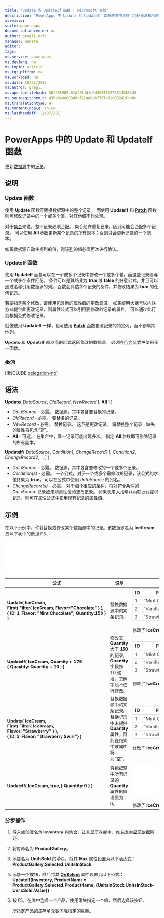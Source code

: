 ```yaml
---
title: "Update 和 UpdateIf 函数 | Microsoft 文档"
description: "PowerApps 中 Update 和 UpdateIf 函数的参考信息（包括语法和示例）"
services: 
suite: powerapps
documentationcenter: na
author: gregli-msft
manager: anneta
editor: 
tags: 
ms.service: powerapps
ms.devlang: na
ms.topic: article
ms.tgt_pltfrm: na
ms.workload: na
ms.date: 10/21/2015
ms.author: gregli
ms.openlocfilehash: 36f259989c01d295dd1e6d3894032748133483d3
ms.sourcegitcommit: 43be6a4e08849d522aabb6f767a81c092419babc
ms.translationtype: HT
ms.contentlocale: zh-CN
ms.lasthandoff: 11/07/2017
---
```

# <a name="update-and-updateif-functions-in-powerapps"></a>PowerApps 中的 Update 和 UpdateIf 函数
更新[数据源](../working-with-data-sources.md)中的[记录](../working-with-tables.md#records)。

## <a name="description"></a>说明
### <a name="update-function"></a>Update 函数
使用 **Update** 函数可替换数据源中的整个记录， 而使用 **UpdateIf** 和 **[Patch](function-patch.md)** 函数则可修改记录中的一个或多个值，对其他值不作处理。

对于[集合](../working-with-data-sources.md#collections)来说，整个记录必须匹配。 集合允许重复记录，因此可能会匹配多个记录。 可以使用 **All** 参数更新某个记录的所有副本；否则只会更新记录的一个副本。

如果数据源自动生成列的值，则该[列](../working-with-tables.md#columns)的值必须再次进行确认。

### <a name="updateif-function"></a>UpdateIf 函数
使用 **UpdateIf** 函数可以在一个或多个记录中修改一个或多个值，而这些记录则与一个或多个条件匹配。 条件可以是其结果为 **true** 或 **false** 的任意公式，并且可以通过名称引用数据源的列。 函数会评估每个记录的条件，并修改结果为 **true** 的任何记录。  

若要指定某个修改，请使用包含新的属性值的更改记录。 如果使用大括号以内联方式提供此更改记录，则属性公式可以引用要修改的记录的属性。 可以通过此行为根据公式修改记录。

就像使用 **UpdateIf** 一样，也可使用 **[Patch](function-patch.md)** 函数更改记录的特定列，而不影响其他列。

**Update** 和 **UpdateIf** 都以[表](../working-with-tables.md)的形式返回修改的数据源。 必须在[行为公式](../working-with-formulas-in-depth.md#behavior-formulas)中使用任一函数。

### <a name="delegation"></a>委派
[!INCLUDE [delegation-no](../../includes/delegation-no.md)]

## <a name="syntax"></a>语法
**Update**( *DataSource*, *OldRecord*, *NewRecord* [, **All** ] )

* *DataSource* - 必需。 数据源，其中包含要替换的记录。
* *OldRecord* - 必需。 要替换的记录。
* *NewRecord* - 必需。 替换记录。 这不是更改记录。 将替换整个记录，缺失的属性将包含“空”。
* **All** - 可选。 在集合中，同一记录可能出现多次。 指定 **All** 参数即可删除记录的所有副本。

**UpdateIf**( *DataSource*, *Condition1*, *ChangeRecord1* [, *Condition2*, *ChangeRecord2*, ... ] )

* *DataSource* - 必需。 数据源，其中包含要修改的一个或多个记录。
* *Condition(s)* - 必需。 一个公式，对于一个或多个需修改的记录，该公式的求值结果为 **true**。  可以在公式中使用 *DataSource* 的列名。  
* *ChangeRecord(s)* - 必需。  对于每个相应的条件，将对符合条件的 *DataSource* 记录应用新属性值的更改记录。 如果使用大括号以内联方式提供记录，则可在属性公式中使用现有记录的属性值。

## <a name="examples"></a>示例
在以下示例中，你将替换或修改某个数据源中的记录。该数据源名为 **IceCream** 且以下表中的数据开头：

![](media/function-update-updateif/icecream.png)

| 公式 | 说明 | 结果 |
| --- | --- | --- |
| **Update(&nbsp;IceCream,<br>First(&nbsp;Filter(&nbsp;IceCream,&nbsp;Flavor="Chocolate"&nbsp;)&nbsp;), {&nbsp;ID:&nbsp;1,&nbsp;Flavor:&nbsp;"Mint&nbsp;Chocolate",&nbsp;Quantity:150&nbsp;} )** |替换数据源中的某条记录。 |<style> img { max-width: none } </style> ![](media/function-update-updateif/icecream-mint.png)<br><br>修改了 **IceCream** 数据源。 |
| **UpdateIf(&nbsp;IceCream, Quantity > 175, {&nbsp;Quantity:&nbsp;Quantity&nbsp;+&nbsp;10&nbsp;} )** |修改其 **Quantity** 大于 **150** 的记录。  **Quantity** 字段按 10 递增，其他字段不进行修改。 |![](media/function-update-updateif/icecream-mint-plus10.png)<br><br>修改了 **IceCream** 数据源。 |
| **Update(&nbsp;IceCream,<br>First(&nbsp;Filter(&nbsp;IceCream, Flavor="Strawberry"&nbsp;)&nbsp;),<br>{&nbsp;ID:&nbsp;3, Flavor:&nbsp;"Strawberry Swirl"} )** |替换数据源中的某条记录。 替换记录中未提供 **Quantity** 属性，因此在结果中该属性将为“空”。 |![](media/function-update-updateif/icecream-mint-swirl.png)<br><br>修改了 **IceCream** 数据源。 |
| **UpdateIf(&nbsp;IceCream, true, {&nbsp;Quantity:&nbsp;0&nbsp;} )** |将数据源中所有记录的 **Quantity** 属性的值设置为 0。 |![ ](media/function-update-updateif/icecream-mint-zero.png)<br> <br>修改了 **IceCream** 数据源。 |

### <a name="step-by-step"></a>分步操作
1. 导入或创建名为 **Inventory** 的集合，让其显示在库中，如[在库中显示数据](../show-images-text-gallery-sort-filter.md)所述。
2. 将库命名为 **ProductGallery**。
3. 添加名为 **UnitsSold** 的滑块，将其 **Max** 属性设置为以下表达式：<br>**ProductGallery.Selected.UnitsInStock**
4. 添加一个按钮，然后将其 **[OnSelect](../controls/properties-core.md)** 属性设置为以下公式：<br>**UpdateIf(Inventory, ProductName = ProductGallery.Selected.ProductName, {UnitsInStock:UnitsInStock-UnitsSold.Value})**
5. 按 F5，在库中选择一个产品，使用滑块指定一个值，然后选择该按钮。
   
    所指定产品的库存单元数下降指定的数量。

